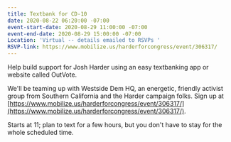 ```yaml
---
title: Textbank for CD-10
date: 2020-08-22 06:20:00 -07:00
event-start-date: 2020-08-29 11:00:00 -07:00
event-end-date: 2020-08-29 15:00:00 -07:00
Location: 'Virtual -- details emailed to RSVPs '
RSVP-link: https://www.mobilize.us/harderforcongress/event/306317/
---
```


Help build support for Josh Harder using an easy textbanking app or website called OutVote. 

We'll be teaming up with Westside Dem HQ, an energetic, friendly activist group from Southern California and the Harder campaign folks. Sign up at [https://www.mobilize.us/harderforcongress/event/306317/](https://www.mobilize.us/harderforcongress/event/306317/). 

Starts at 11; plan to text for a few hours, but you don't have to stay for the whole scheduled time. 